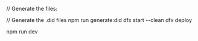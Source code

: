 // Generate the files:

// Generate the .did files
npm run generate:did
dfx start --clean
dfx deploy 

npm run dev
